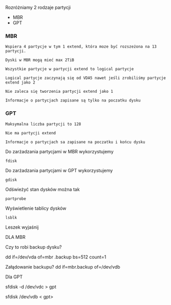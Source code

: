 Rozróżniamy 2 rodzaje partycji

- MBR
- GPT

### MBR
```
Wspiera 4 partycje w tym 1 extend, która moze być rozszeżona na 13 partycji.

Dyski w MBR mogą mieć max 2TiB

Wszystkie partycje w partycji extend to logical partycje

Logical partycje zaczynają się od VDA5 nawet jeśli zrobiliśmy partycje extend jako 2

Nie zaleca się tworzenia partycji extend jako 1

Informacje o partycjach zapisane są tylko na poczatku dysku
```

### GPT

```
Maksymalna liczba partycji to 128

Nie ma partycji extend

Informacje o partycjach sa zapisane na poczatku i końcu dysku
```

Do zarżadzania partycjami w MBR wykorzystujemy 
```
fdisk
```
Do zarżadzania partycjami w GPT wykorzystujemy 
```
gdisk
```

Odświeżyć stan dysków można tak
```
partprobe
```
Wyświetlenie tablicy dysków
```
lsblk
```

Leszek wyjaśnij

DLA MBR

Czy to robi backup dysku?

dd if=/dev/vda of=mbr .backup bs=512 count=1

Załądowanie backupu?
dd if=mbr.backup of=/dev/vdb


Dla GPT

sfdisk -d /dev/vdc > gpt

sfdisk /dev/vdb < gpt>